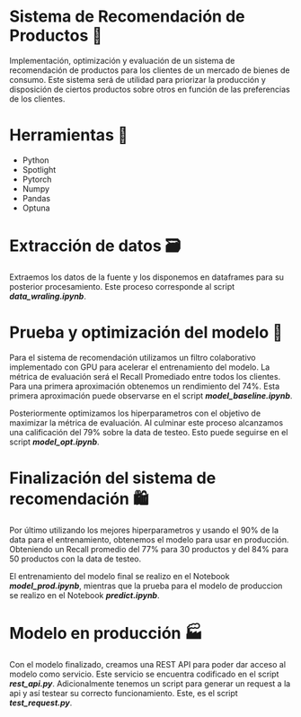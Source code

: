 # Sistema de Recomendación de Productos 🛒

Implementación, optimización y evaluación de un sistema de recomendación de productos para los clientes de un mercado de bienes de consumo. Este sistema será de utilidad para priorizar la producción y disposición de ciertos productos sobre otros en función de las preferencias de los clientes. 

# Herramientas 🔧

* Python 
* Spotlight
* Pytorch 
* Numpy 
* Pandas
* Optuna

# Extracción de datos 🗃️

 Extraemos los datos de la fuente y los disponemos en dataframes para su posterior procesamiento. Este proceso corresponde al script _**data_wraling.ipynb**_.

# Prueba y optimización del modelo 🏁

Para el sistema de recomendación utilizamos un filtro colaborativo implementado con GPU para acelerar el entrenamiento del modelo. La métrica de evaluación será el Recall Promediado entre todos los clientes. Para una primera aproximación obtenemos un rendimiento del 74%. Esta primera aproximación puede observarse en el script _**model_baseline.ipynb**_. 

Posteriormente optimizamos los hiperparametros con el objetivo de maximizar la métrica de evaluación. Al culminar este proceso alcanzamos una calificación del 79% sobre la data de testeo. Esto puede seguirse en el script _**model_opt.ipynb**_.

# Finalización del sistema de recomendación 🛍️ 

Por último utilizando los mejores hiperparametros y usando el 90% de la data para el entrenamiento, obtenemos el modelo para usar en producción. Obteniendo un Recall promedio del 77% para 30 productos y del 84% para 50 productos con  la data de testeo. 

El entrenamiento del modelo final se realizo en el Notebook _**model_prod.ipynb**_, mientras que la prueba para el modelo de produccion se realizo en el Notebook _**predict.ipynb**_. 

# Modelo en producción 🏭

Con el modelo finalizado, creamos una REST API para poder dar acceso al modelo como servicio. Este servicio se encuentra codificado en el script _**rest_api.py**_. Adicionalmente tenemos un script para generar un request a la api y así testear su correcto funcionamiento. Este, es el script  _**test_request.py**_.



